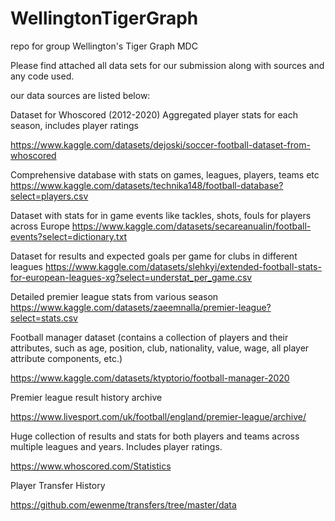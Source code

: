 # WellingtonTigerGraph
repo for group Wellington's Tiger Graph MDC

Please find attached all data sets for our submission along with sources and any code used.

our data sources are listed below:

Dataset for Whoscored (2012-2020) Aggregated player stats for each season, includes player ratings

https://www.kaggle.com/datasets/dejoski/soccer-football-dataset-from-whoscored


Comprehensive database with stats on games, leagues, players, teams etc
https://www.kaggle.com/datasets/technika148/football-database?select=players.csv


Dataset with stats for in game events like tackles, shots, fouls for players across Europe
https://www.kaggle.com/datasets/secareanualin/football-events?select=dictionary.txt



Dataset for results and expected goals per game for clubs in different leagues
https://www.kaggle.com/datasets/slehkyi/extended-football-stats-for-european-leagues-xg?select=understat_per_game.csv



Detailed premier league stats from various season
https://www.kaggle.com/datasets/zaeemnalla/premier-league?select=stats.csv



Football manager dataset (contains a collection of players and their attributes, such as age, position, club, nationality, value, wage, all player attribute components, etc.)

https://www.kaggle.com/datasets/ktyptorio/football-manager-2020



Premier league result history archive

https://www.livesport.com/uk/football/england/premier-league/archive/



Huge collection of results and stats for both players and teams across multiple leagues and years. Includes player ratings.

https://www.whoscored.com/Statistics



Player Transfer History

https://github.com/ewenme/transfers/tree/master/data
